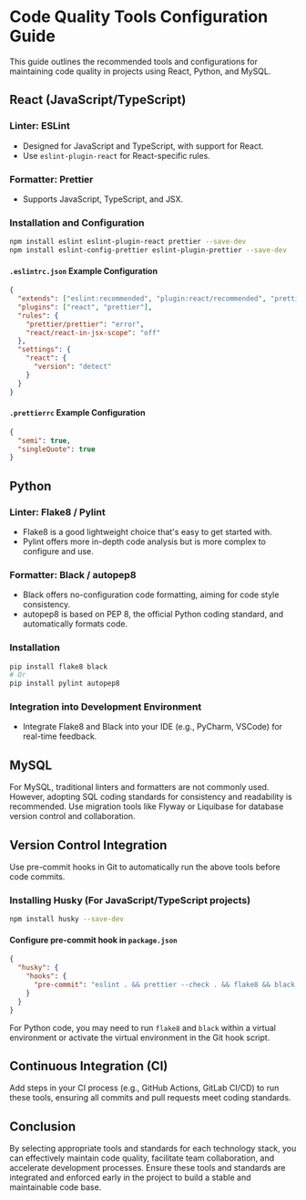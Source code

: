 
# Code Quality Tools Configuration Guide

This guide outlines the recommended tools and configurations for maintaining code quality in projects using React, Python, and MySQL.

## React (JavaScript/TypeScript)

### Linter: ESLint

- Designed for JavaScript and TypeScript, with support for React.
- Use `eslint-plugin-react` for React-specific rules.

### Formatter: Prettier

- Supports JavaScript, TypeScript, and JSX.

### Installation and Configuration

```bash
npm install eslint eslint-plugin-react prettier --save-dev
npm install eslint-config-prettier eslint-plugin-prettier --save-dev
```

#### `.eslintrc.json` Example Configuration

```json
{
  "extends": ["eslint:recommended", "plugin:react/recommended", "prettier"],
  "plugins": ["react", "prettier"],
  "rules": {
    "prettier/prettier": "error",
    "react/react-in-jsx-scope": "off"
  },
  "settings": {
    "react": {
      "version": "detect"
    }
  }
}
```

#### `.prettierrc` Example Configuration

```json
{
  "semi": true,
  "singleQuote": true
}
```

## Python

### Linter: Flake8 / Pylint

- Flake8 is a good lightweight choice that's easy to get started with.
- Pylint offers more in-depth code analysis but is more complex to configure and use.

### Formatter: Black / autopep8

- Black offers no-configuration code formatting, aiming for code style consistency.
- autopep8 is based on PEP 8, the official Python coding standard, and automatically formats code.

### Installation

```bash
pip install flake8 black
# Or
pip install pylint autopep8
```

### Integration into Development Environment

- Integrate Flake8 and Black into your IDE (e.g., PyCharm, VSCode) for real-time feedback.

## MySQL

For MySQL, traditional linters and formatters are not commonly used. However, adopting SQL coding standards for consistency and readability is recommended. Use migration tools like Flyway or Liquibase for database version control and collaboration.

## Version Control Integration

Use pre-commit hooks in Git to automatically run the above tools before code commits.

### Installing Husky (For JavaScript/TypeScript projects)

```bash
npm install husky --save-dev
```

#### Configure pre-commit hook in `package.json`

```json
{
  "husky": {
    "hooks": {
      "pre-commit": "eslint . && prettier --check . && flake8 && black --check ."
    }
  }
}
```

For Python code, you may need to run `flake8` and `black` within a virtual environment or activate the virtual environment in the Git hook script.

## Continuous Integration (CI)

Add steps in your CI process (e.g., GitHub Actions, GitLab CI/CD) to run these tools, ensuring all commits and pull requests meet coding standards.

## Conclusion

By selecting appropriate tools and standards for each technology stack, you can effectively maintain code quality, facilitate team collaboration, and accelerate development processes. Ensure these tools and standards are integrated and enforced early in the project to build a stable and maintainable code base.
